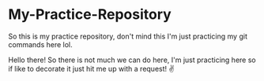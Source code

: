 # My-Practice-Repository
So this is my practice repository, don't mind this I'm just practicing my git commands here lol.

Hello there! So there is not much we can do here, I'm just practicing here so if like to decorate it just hit me up with a request! :v:
